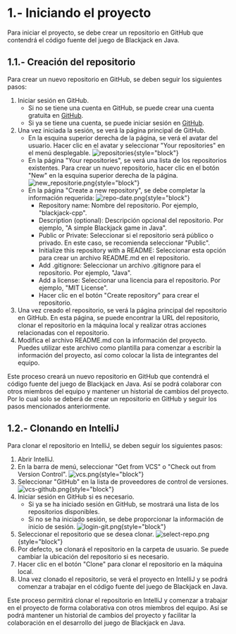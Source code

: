 # 1.- Iniciando el proyecto

Para iniciar el proyecto, se debe crear un repositorio en GitHub que contendrá el código fuente del juego de Blackjack
en Java.

## 1.1.- Creación del repositorio

Para crear un nuevo repositorio en GitHub, se deben seguir los siguientes pasos:

1. Iniciar sesión en GitHub.
    - Si no se tiene una cuenta en GitHub, se puede crear una cuenta gratuita en [GitHub](https://github.com/join).
    - Si ya se tiene una cuenta, se puede iniciar sesión en [GitHub](https://github.com/login).
2. Una vez iniciada la sesión, se verá la página principal de GitHub.
    - En la esquina superior derecha de la página, se verá el avatar del usuario. Hacer clic en el avatar y seleccionar
      "Your repositories" en el menú desplegable.
      ![repositories](repositories.png){style="block"}
    - En la página "Your repositories", se verá una lista de los repositorios existentes. Para crear un nuevo
      repositorio, hacer clic en el botón "New" en la esquina superior derecha de la página.
      ![new_repositorie.png](new_repositorie.png){style="block"}
    - En la página "Create a new repository", se debe completar la información requerida:
      ![repo-date.png](repo-date.png){style="block"}
        - Repository name: Nombre del repositorio. Por ejemplo, "blackjack-cpp".
        - Description (optional): Descripción opcional del repositorio. Por ejemplo, "A simple Blackjack game in Java".
        - Public or Private: Seleccionar si el repositorio será público o privado. En este caso, se recomienda
          seleccionar "Public".
        - Initialize this repository with a README: Seleccionar esta opción para crear un archivo README.md en el
          repositorio.
        - Add .gitignore: Seleccionar un archivo .gitignore para el repositorio. Por ejemplo, "Java".
        - Add a license: Seleccionar una licencia para el repositorio. Por ejemplo, "MIT License".
        - Hacer clic en el botón "Create repository" para crear el repositorio.
3. Una vez creado el repositorio, se verá la página principal del repositorio en GitHub. En esta página, se puede
   encontrar la URL del repositorio, clonar el repositorio en la máquina local y realizar otras acciones relacionadas
   con el repositorio.
4. Modifica el archivo README.md con la información del proyecto. Puedes utilizar este archivo como plantilla para
   comenzar a escribir la información del proyecto, así como colocar la lista de integrantes del equipo.

Este proceso creará un nuevo repositorio en GitHub que contendrá el código fuente del juego de Blackjack en Java. Así
se podrá colaborar con otros miembros del equipo y mantener un historial de cambios del proyecto. Por lo cual solo se
deberá de crear un repositorio en GitHub y seguir los pasos mencionados anteriormente.

## 1.2.- Clonando en IntelliJ

Para clonar el repositorio en IntelliJ, se deben seguir los siguientes pasos:

1. Abrir IntelliJ.
2. En la barra de menú, seleccionar "Get from VCS" o "Check out from Version Control".
   ![vcs.png](vcs.png){style="block"}
3. Seleccionar "GitHub" en la lista de proveedores de control de versiones.
   ![vcs-github.png](vcs-github.png){style="block"}
4. Iniciar sesión en GitHub si es necesario.
    - Si ya se ha iniciado sesión en GitHub, se mostrará una lista de los repositorios disponibles.
    - Si no se ha iniciado sesión, se debe proporcionar la información de inicio de sesión.
      ![login-git.png](login-git.png){style="block"}
5. Seleccionar el repositorio que se desea clonar.
   ![select-repo.png](select-repo.png){style="block"}
6. Por defecto, se clonará el repositorio en la carpeta de usuario. Se puede cambiar la ubicación del repositorio si es
   necesario.
7. Hacer clic en el botón "Clone" para clonar el repositorio en la máquina local.
8. Una vez clonado el repositorio, se verá el proyecto en IntelliJ y se podrá comenzar a trabajar en el código fuente del
   juego de Blackjack en Java.

Este proceso permitirá clonar el repositorio en IntelliJ y comenzar a trabajar en el proyecto de forma colaborativa con
otros miembros del equipo. Así se podrá mantener un historial de cambios del proyecto y facilitar la colaboración en
el desarrollo del juego de Blackjack en Java.